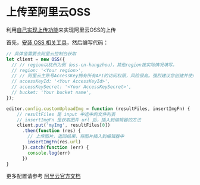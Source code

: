 # 上传至阿里云OSS

利用[自己实现上传功能](https://doc.wangeditor.com/pages/07-%E4%B8%8A%E4%BC%A0%E5%9B%BE%E7%89%87/11-%E8%87%AA%E5%B7%B1%E5%AE%9E%E7%8E%B0%E4%B8%8A%E4%BC%A0%E5%8A%9F%E8%83%BD.html)来实现阿里云OSS的上传

首先，[安装 OSS 相关工具](https://help.aliyun.com/document_detail/64041.html?spm=a2c4g.11186623.6.1463.7729677aEdDm5v)，然后编写代码：

```js
// 具体值需要去阿里云控制台获取
let client = new OSS({
  // // region以杭州为例（oss-cn-hangzhou），其他region按实际情况填写。
  // region: '<Your region>',
  // // 阿里云主账号AccessKey拥有所有API的访问权限，风险很高。强烈建议您创建并使用RAM账号进行API访问或日常运维，请登录RAM控制台创建RAM账号。
  // accessKeyId: '<Your AccessKeyId>',
  // accessKeySecret: '<Your AccessKeySecret>',
  // bucket: 'Your bucket name',
});

editor.config.customUploadImg = function (resultFiles, insertImgFn) {
    // resultFiles 是 input 中选中的文件列表
    // insertImgFn 是获取图片 url 后，插入到编辑器的方法
    client.put('myImg', resultFiles[0])
      .then(function (res) {
        // 上传图片，返回结果，将图片插入到编辑器中
        insertImgFn(res.url)
      }).catch(function (err) {
        console.log(err)
      })
}
```

更多配置请参考 [阿里云官方文档](https://help.aliyun.com/document_detail/64047.html?spm=a2c4g.11186623.6.1466.605572148P3NOZ)